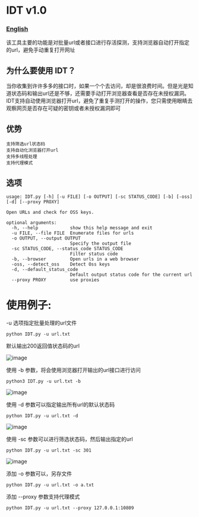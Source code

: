 # IDT v1.0
### [English]('https://github.com/baimao-box/satania/blob/main/English.md')

该工具主要的功能是对批量url或者接口进行存活探测，支持浏览器自动打开指定的url，避免手动重复打开网址

## 为什么要使用 IDT？ 
当你收集到许许多多的接口时，如果一个个去访问，却是很浪费时间。但是光是知道状态码和输出url还是不够，还需要手动打开浏览器查看是否存在未授权漏洞。
IDT支持自动使用浏览器打开url，避免了重复手测打开的操作，您只需使用眼睛去观察网页是否存在可疑的密钥或者未授权漏洞即可


## 优势
```
支持筛选url状态码
支持自动化浏览器打开url
支持多线程处理
支持代理模式
```
## 选项
```
usage: IDT.py [-h] [-u FILE] [-o OUTPUT] [-sc STATUS_CODE] [-b] [-oss] [-d] [--proxy PROXY]

Open URLs and check for OSS keys.

optional arguments:
  -h, --help            show this help message and exit
  -u FILE, --file FILE  Enumerate files for urls
  -o OUTPUT, --output OUTPUT
                        Specify the output file
  -sc STATUS_CODE, --status_code STATUS_CODE
                        Filter status code
  -b, --browser         Open urls in a web browser
  -oss, --detect_oss    Detect Oss keys
  -d, --default_status_code
                        Default output status code for the current url
  --proxy PROXY         use proxies

```

# 使用例子:

-u 选项指定批量处理的url文件
```
python IDT.py -u url.txt
```
默认输出200返回值状态码的url

![image](https://github.com/cikeroot/IDT/assets/110379183/c6e19b6f-3005-4901-a390-74cfd936aa58)

使用 -b 参数，将会使用浏览器打开输出的url接口进行访问
```
python3 IDT.py -u url.txt -b
```
![image](https://github.com/cikeroot/IDT/assets/110379183/dae43885-c3d3-42bb-b674-c68d1a59184e)

使用 -d 参数可以指定输出所有url的默认状态码
```
python IDT.py -u url.txt -d 
```
![image](https://github.com/cikeroot/IDT/assets/110379183/bb50bcd1-746a-4d15-b515-1abf0f5f5169)

使用 -sc 参数可以进行筛选状态码，然后输出指定的url
```
python IDT.py -u url.txt -sc 301 
```
![image](https://github.com/cikeroot/IDT/assets/110379183/053ce947-b0ef-4f0d-809e-cde5ee5ea989)

添加 -o 参数可以，另存文件
```
python IDT.py -u url.txt -o a.txt
```
添加 --proxy 参数支持代理模式

```
python IDT.py -u url.txt --proxy 127.0.0.1:10809
```
